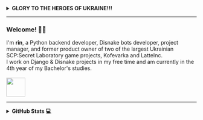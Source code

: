 <details>

<summary><b>GLORY TO THE HEROES OF UKRAINE!!!</b></summary>

[![IMAGE ALT TEXT](https://i.imgur.com/GFVyfi9.png)](https://youtu.be/R9VRSd8rCyI "NO MERCY. GLORY TO THE HEROES OF UKRAINE!!!")

</details>

<link rel="stylesheet" type='text/css' href="https://cdn.jsdelivr.net/gh/devicons/devicon@latest/devicon.min.css" />


------

### Welcome! 🧙‍♂️
I'm <b>rin</b>, a Python backend developer, Disnake bots developer, project manager, and former product owner of two of the largest Ukrainian SCP:Secret Laboratory
game projects, Kofevarka and LatteInc. </br> I work on Django & Disnake projects in my free time and am currently in the 4th year of my Bachelor's studies. <br> <br>
<img height="50" src="https://skillicons.dev/icons?i=python,django,fastapi,bots,cpp,docker,mysql,postgresql,mongodb,redis,git,github,postman,figma"/>

------

<details>

<summary><b>GitHub Stats 💻</b></summary>

<br>
<img height="165em" src="https://streak-stats.demolab.com?user=lilarin&theme=tokyonight&date_format=M%20j%5B%2C%20Y%5D&hide_current_streak=true" alt="lilarin"/>
<img height="165em" src="https://github-readme-stats.vercel.app/api?username=lilarin&show_icons=true&locale=en&layout=compact&theme=tokyonight" alt="lilarin"/>
</details>
